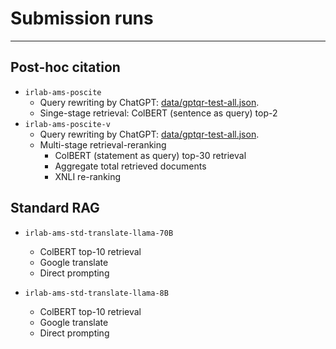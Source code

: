 # Submission runs
---
## Post-hoc citation
- `irlab-ams-poscite`
    * Query rewriting by ChatGPT: [data/gptqr-test-all.json](data/gptqr-test-all.json).
    * Singe-stage retrieval: ColBERT (sentence as query) top-2 
- `irlab-ams-poscite-v`
    * Query rewriting by ChatGPT: [data/gptqr-test-all.json](data/gptqr-test-all.json).
    * Multi-stage retrieval-reranking
        * ColBERT (statement as query) top-30 retrieval
        * Aggregate total retrieved documents
        * XNLI re-ranking

## Standard RAG
- `irlab-ams-std-translate-llama-70B`
    * ColBERT top-10 retrieval
    * Google translate
    * Direct prompting

- `irlab-ams-std-translate-llama-8B`
    * ColBERT top-10 retrieval
    * Google translate
    * Direct prompting
